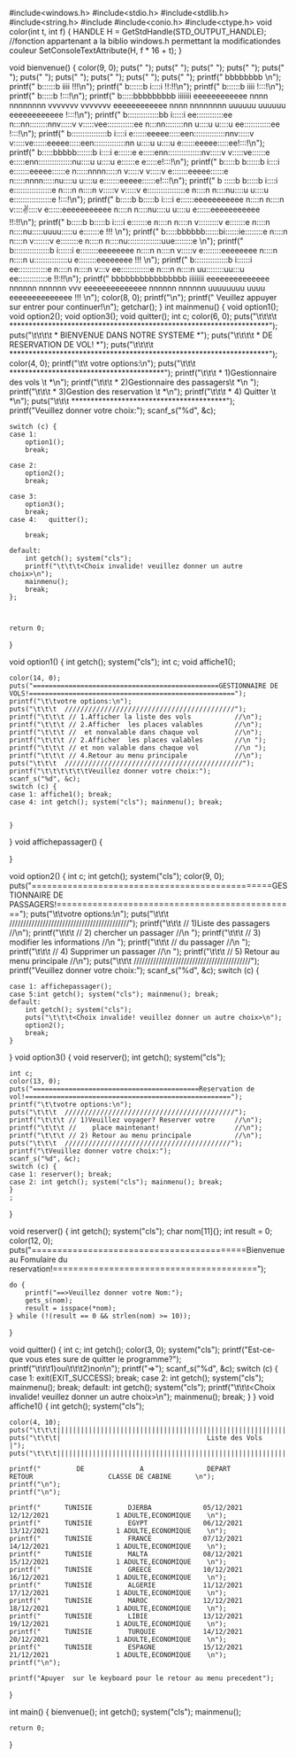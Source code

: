 #include<windows.h>
#include<stdio.h>
#include<stdlib.h>
#include<string.h>
#include<string>
#include<conio.h>
#include<ctype.h>
void color(int t, int f)
{
    HANDLE H = GetStdHandle(STD_OUTPUT_HANDLE); //fonction appartenant a la biblio windows.h permettant la modificationdes couleur
    SetConsoleTextAttribute(H, f * 16 + t);
}

void bienvenue() {
    color(9, 0);
    puts(" ");
    puts(" ");
    puts(" ");
    puts(" ");
    puts(" ");
    puts(" ");
    puts(" ");
    puts(" ");
    puts(" ");
    puts(" ");
    printf("        bbbbbbbb                                                                                                                                                              \n");
    printf("        b::::::b              iiii                                                                                                                                        !!!\n");
    printf("        b::::::b             i::::i                                                                                                                                      !!:!!\n");
    printf("        b::::::b              iiii                                                                                                                                       !:::!\n");
    printf("        b:::::b                                                                                                                                                         !:::!\n");
    printf("        b:::::bbbbbbbbb    iiiiiii     eeeeeeeeeeee    nnnn  nnnnnnnn vvvvvvv           vvvvvvv eeeeeeeeeeee    nnnn  nnnnnnnn    uuuuuu    uuuuuu      eeeeeeeeeeee    !:::!\n");
    printf("        b::::::::::::::bb  i:::::i   ee::::::::::::ee  n:::nn::::::::nnv:::::v         v:::::vee::::::::::::ee  n:::nn::::::::nn  u::::u    u::::u    ee::::::::::::ee  !:::!\n");
    printf("        b::::::::::::::::b  i::::i  e::::::eeeee:::::een::::::::::::::nnv:::::v       v:::::ve::::::eeeee:::::een::::::::::::::nn u::::u    u::::u   e::::::eeeee:::::ee!:::!\n");
    printf("        b:::::bbbbb:::::::b i::::i e::::::e     e:::::enn:::::::::::::::nv:::::v     v:::::ve::::::e     e:::::enn:::::::::::::::nu::::u    u::::u  e::::::e     e:::::e!:::!\n");
    printf("        b:::::b    b::::::b i::::i e:::::::eeeee::::::e  n:::::nnnn:::::n v:::::v   v:::::v e:::::::eeeee::::::e  n:::::nnnn:::::nu::::u    u::::u  e:::::::eeeee::::::e!:::!\n");
    printf("        b :::::b     b:::::b i::::i e:::::::::::::::::e   n::::n    n::::n  v:::::v v:::::v  e:::::::::::::::::e   n::::n    n::::nu::::u    u::::u  e:::::::::::::::::e !:::!\n");
    printf("        b:::::b     b:::::b i::::i e::::::eeeeeeeeeee    n::::n    n::::n   v:::::v:::::v   e::::::eeeeeeeeeee    n::::n    n::::nu::::u    u::::u  e::::::eeeeeeeeeee  !!:!!\n");
    printf("        b:::::b     b:::::b i::::i e:::::::e             n::::n    n::::n    v:::::::::v    e:::::::e             n::::n    n::::nu:::::uuuu:::::u  e:::::::e            !!! \n");
    printf("        b:::::bbbbbb::::::bi::::::ie::::::::e            n::::n    n::::n     v:::::::v     e::::::::e            n::::n    n::::nu:::::::::::::::uue::::::::e               \n");
    printf("        b::::::::::::::::b i::::::i e::::::::eeeeeeee    n::::n    n::::n      v:::::v       e::::::::eeeeeeee    n::::n    n::::n u:::::::::::::::u e::::::::eeeeeeee   !!! \n");
    printf("        b:::::::::::::::b  i::::::i  ee:::::::::::::e    n::::n    n::::n       v:::v         ee:::::::::::::e    n::::n    n::::n  uu::::::::uu:::u  ee:::::::::::::e  !!:!!\n");
    printf("        bbbbbbbbbbbbbbbb   iiiiiiii    eeeeeeeeeeeeee    nnnnnn    nnnnnn        vvv            eeeeeeeeeeeeee    nnnnnn    nnnnnn    uuuuuuuu  uuuu    eeeeeeeeeeeeee   !!! \n");
    color(8, 0);
    printf("\n");
    printf("                                 Veuillez appuyer sur entrer pour continuer!\n");
    getchar();
}
int mainmenu()
{
    void option1();
    void option2();
    void option3();
    void quitter();
    int c;
    color(6, 0);
    puts("\t\t\t\t                   *******************************************************************");
    puts("\t\t\t\t                   *                  BIENVENUE DANS NOTRE SYSTEME                   *");
    puts("\t\t\t\t                   *                     DE RESERVATION DE VOL!                      *");
    puts("\t\t\t\t                   *******************************************************************");
    color(4, 0);
    printf("\t\t                     votre options:\n");
    puts("\t\t\t                                ****************************************");
    printf("\t\t\t                              * 1)Gestionnaire des vols     \t         *\n");
    printf("\t\t\t                              * 2)Gestionnaire des passagers\t         *\n ");
    printf("\t\t\t                              * 3)Gestion des reservation   \t         *\n");
    printf("\t\t\t                              * 4) Quitter \t                         *\n");
    puts("\t\t\t                                ****************************************");
    printf("Veuillez donner votre choix:");
    scanf_s("%d", &c);

    switch (c) {
    case 1:
        option1();
        break;

    case 2:
        option2();
        break;

    case 3:
        option3();
        break;
    case 4:   quitter();

        break;

    default:
        int getch(); system("cls");
        printf("\t\t\t<Choix invalide! veuillez donner un autre choix>\n");
        mainmenu();
        break;
    };



    return 0;


}









void option1() {
    int getch();
    system("cls");
    int c;
    void affiche1();

    color(14, 0);
    puts("===============================================GESTIONNAIRE DE VOLS!====================================================");
    printf("\t\tvotre options:\n");
    puts("\t\t\t  ///////////////////////////////////////////");
    printf("\t\t\t // 1.Afficher la liste des vols           //\n");
    printf("\t\t\t // 2.Afficher  les places valables        //\n");
    printf("\t\t\t //  et nonvalable dans chaque vol         //\n");
    printf("\t\t\t // 2.Afficher  les places valables        //\n ");
    printf("\t\t\t // et non valable dans chaque vol         //\n ");
    printf("\t\t\t // 4.Retour au menu principale            //\n");
    puts("\t\t\t  /////////////////////////////////////////////");
    printf("\t\t\t\t\t\tVeuillez donner votre choix:");
    scanf_s("%d", &c);
    switch (c) {
    case 1: affiche1(); break;
    case 4: int getch(); system("cls"); mainmenu(); break;


    }
}
void affichepassager() {


}


void option2() {
    int c;
    int getch();
    system("cls");
    color(9, 0);
    puts("===============================================GESTIONNAIRE DE PASSAGERS!===============================================");
    puts("\t\tvotre options:\n");
    puts("\t\t\t  ///////////////////////////////////////////");
    printf("\t\t\t // 1)Liste des passagers                  //\n");
    printf("\t\t\t // 2) chercher un passager                //\n ");
    printf("\t\t\t // 3) modifier les informations           //\n ");
    printf("\t\t\t //  du passager                           //\n ");
    printf("\t\t\t // 4) Supprimer un passager               //\n ");
    printf("\t\t\t // 5) Retour au menu principale           //\n");
    puts("\t\t\t  //////////////////////////////////////////");
    printf("Veuillez donner votre choix:");
    scanf_s("%d", &c);
    switch (c) {


    case 1: affichepassager();
    case 5:int getch(); system("cls"); mainmenu(); break;
    default:
        int getch(); system("cls");
        puts("\t\t\t<Choix invalide! veuillez donner un autre choix>\n");
        option2();
        break;
    }
}
void option3() {
    void reserver();
    int getch();
    system("cls");

    int c;
    color(13, 0);
    puts("==========================================Reservation de vol!====================================================");
    printf("\t\tvotre options:\n");
    puts("\t\t\t  ///////////////////////////////////////////");
    printf("\t\t\t // 1)Veuillez voyager? Reserver votre     //\n");
    printf("\t\t\t //    place maintenant!                   //\n");
    printf("\t\t\t // 2) Retour au menu principale           //\n");
    puts("\t\t\t  //////////////////////////////////////////");
    printf("\tVeuillez donner votre choix:");
    scanf_s("%d", &c);
    switch (c) {
    case 1: reserver(); break;
    case 2: int getch(); system("cls"); mainmenu(); break;
    }
    ;
}

void reserver() {
    int getch(); system("cls");
    char nom[11]{};
    int result = 0;
    color(12, 0);
    puts("==========================================Bienvenue au Fomulaire du reservation!========================================");

    do {
        printf("==>Veuillez donner votre Nom:");
        gets_s(nom);
        result = isspace(*nom);
    } while (!(result == 0 && strlen(nom) >= 10));



}





void quitter() {
    int c;
    int getch();
    color(3, 0);
    system("cls");
    printf("Est-ce-que vous etes sure de quitter le programme?");
    printf("\t\t\t1)oui\t\t\t2)non\n");
    printf("=>");
    scanf_s("%d", &c);
    switch (c) {
    case 1: exit(EXIT_SUCCESS); break;
    case 2: int getch();
        system("cls");
        mainmenu();
        break;
    default:
        int getch(); system("cls");
        printf("\t\t\t<Choix invalide! veuillez donner un autre choix>\n");
        mainmenu();
        break;
    }
}
void affiche1() {
    int getch();
    system("cls");

    color(4, 10);
    puts("\t\t\t||||||||||||||||||||||||||||||||||||||||||||||||||||||||||||||||||||||||||||||||||||||");
    puts("\t\t\t|                                     Liste des Vols                                 |");
    puts("\t\t\t||||||||||||||||||||||||||||||||||||||||||||||||||||||||||||||||||||||||||||||||||||||");

    printf("         DE              A                DEPART               RETOUR                   CLASSE DE CABINE      \n");
    printf("\n");
    printf("\n");

    printf("      TUNISIE         DJERBA             05/12/2021          12/12/2021                 1 ADULTE,ECONOMIQUE    \n");
    printf("      TUNISIE         EGYPT              06/12/2021          13/12/2021                 1 ADULTE,ECONOMIQUE    \n");
    printf("      TUNISIE         FRANCE             07/12/2021          14/12/2021                 1 ADULTE,ECONOMIQUE    \n");
    printf("      TUNISIE         MALTA              08/12/2021          15/12/2021                 1 ADULTE,ECONOMIQUE    \n");
    printf("      TUNISIE         GREECE             10/12/2021          16/12/2021                 1 ADULTE,ECONOMIQUE    \n");
    printf("      TUNISIE         ALGERIE            11/12/2021          17/12/2021                 1 ADULTE,ECONOMIQUE    \n");
    printf("      TUNISIE         MAROC              12/12/2021          18/12/2021                 1 ADULTE,ECONOMIQUE    \n");
    printf("      TUNISIE         LIBIE              13/12/2021          19/12/2021                 1 ADULTE,ECONOMIQUE    \n");
    printf("      TUNISIE         TURQUIE            14/12/2021          20/12/2021                 1 ADULTE,ECONOMIQUE    \n");
    printf("      TUNISIE         ESPAGNE            15/12/2021          21/12/2021                 1 ADULTE,ECONOMIQUE    \n");
    printf("\n");

    printf("Apuyer  sur le keyboard pour le retour au menu precedent");

}

int main()
{
    bienvenue();
    int getch();
    system("cls");
    mainmenu();

    return 0;
}
